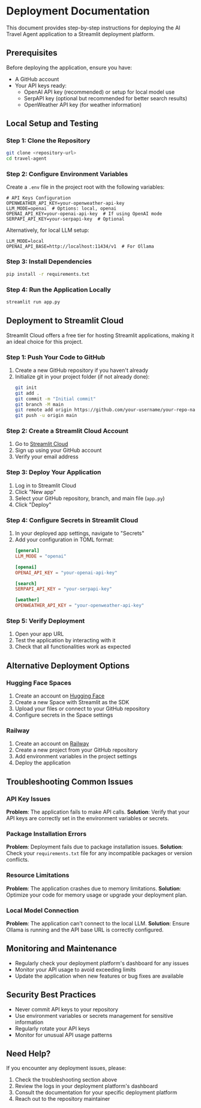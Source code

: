 # Deployment Documentation

This document provides step-by-step instructions for deploying the AI Travel Agent application to a Streamlit deployment platform.

## Prerequisites

Before deploying the application, ensure you have:

- A GitHub account
- Your API keys ready:
  - OpenAI API key (recommended) or setup for local model use
  - SerpAPI key (optional but recommended for better search results)
  - OpenWeather API key (for weather information)

## Local Setup and Testing

### Step 1: Clone the Repository

```bash
git clone <repository-url>
cd travel-agent
```

### Step 2: Configure Environment Variables

Create a `.env` file in the project root with the following variables:

```
# API Keys Configuration
OPENWEATHER_API_KEY=your-openweather-api-key
LLM_MODE=openai  # Options: local, openai
OPENAI_API_KEY=your-openai-api-key  # If using OpenAI mode
SERPAPI_API_KEY=your-serpapi-key  # Optional
```

Alternatively, for local LLM setup:

```
LLM_MODE=local
OPENAI_API_BASE=http://localhost:11434/v1  # For Ollama
```

### Step 3: Install Dependencies

```bash
pip install -r requirements.txt
```

### Step 4: Run the Application Locally

```bash
streamlit run app.py
```

## Deployment to Streamlit Cloud

Streamlit Cloud offers a free tier for hosting Streamlit applications, making it an ideal choice for this project.

### Step 1: Push Your Code to GitHub

1. Create a new GitHub repository if you haven't already
2. Initialize git in your project folder (if not already done):
   ```bash
   git init
   git add .
   git commit -m "Initial commit"
   git branch -M main
   git remote add origin https://github.com/your-username/your-repo-name.git
   git push -u origin main
   ```

### Step 2: Create a Streamlit Cloud Account

1. Go to [Streamlit Cloud](https://streamlit.io/cloud)
2. Sign up using your GitHub account
3. Verify your email address

### Step 3: Deploy Your Application

1. Log in to Streamlit Cloud
2. Click "New app"
3. Select your GitHub repository, branch, and main file (`app.py`)
4. Click "Deploy"

### Step 4: Configure Secrets in Streamlit Cloud

1. In your deployed app settings, navigate to "Secrets"
2. Add your configuration in TOML format:
   ```toml
   [general]
   LLM_MODE = "openai"
   
   [openai]
   OPENAI_API_KEY = "your-openai-api-key"
   
   [search]
   SERPAPI_API_KEY = "your-serpapi-key"
   
   [weather]
   OPENWEATHER_API_KEY = "your-openweather-api-key"
   ```

### Step 5: Verify Deployment

1. Open your app URL
2. Test the application by interacting with it
3. Check that all functionalities work as expected

## Alternative Deployment Options

### Hugging Face Spaces

1. Create an account on [Hugging Face](https://huggingface.co/)
2. Create a new Space with Streamlit as the SDK
3. Upload your files or connect to your GitHub repository
4. Configure secrets in the Space settings

### Railway

1. Create an account on [Railway](https://railway.app/)
2. Create a new project from your GitHub repository
3. Add environment variables in the project settings
4. Deploy the application

## Troubleshooting Common Issues

### API Key Issues

**Problem**: The application fails to make API calls.
**Solution**: Verify that your API keys are correctly set in the environment variables or secrets.

### Package Installation Errors

**Problem**: Deployment fails due to package installation issues.
**Solution**: Check your `requirements.txt` file for any incompatible packages or version conflicts.

### Resource Limitations

**Problem**: The application crashes due to memory limitations.
**Solution**: Optimize your code for memory usage or upgrade your deployment plan.

### Local Model Connection

**Problem**: The application can't connect to the local LLM.
**Solution**: Ensure Ollama is running and the API base URL is correctly configured.

## Monitoring and Maintenance

- Regularly check your deployment platform's dashboard for any issues
- Monitor your API usage to avoid exceeding limits
- Update the application when new features or bug fixes are available

## Security Best Practices

- Never commit API keys to your repository
- Use environment variables or secrets management for sensitive information
- Regularly rotate your API keys
- Monitor for unusual API usage patterns

## Need Help?

If you encounter any deployment issues, please:

1. Check the troubleshooting section above
2. Review the logs in your deployment platform's dashboard
3. Consult the documentation for your specific deployment platform
4. Reach out to the repository maintainer 